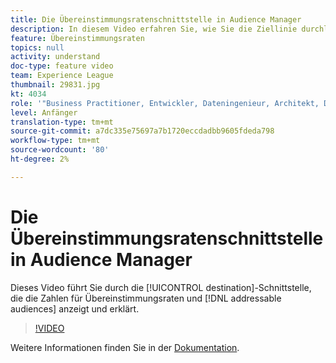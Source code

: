 ```yaml
---
title: Die Übereinstimmungsratenschnittstelle in Audience Manager
description: In diesem Video erfahren Sie, wie Sie die Ziellinie durchlaufen und die mit Übereinstimmungsraten und adressierbaren Audiencen verbundenen Zahlen anzeigen und erklären.
feature: Übereinstimmungsraten
topics: null
activity: understand
doc-type: feature video
team: Experience League
thumbnail: 29831.jpg
kt: 4034
role: '"Business Practitioner, Entwickler, Dateningenieur, Architekt, Data Architect, Administrator, Leader"'
level: Anfänger
translation-type: tm+mt
source-git-commit: a7dc335e75697a7b1720eccdadbb9605fdeda798
workflow-type: tm+mt
source-wordcount: '80'
ht-degree: 2%

---
```



# Die Übereinstimmungsratenschnittstelle in Audience Manager

Dieses Video führt Sie durch die [!UICONTROL destination]-Schnittstelle, die die Zahlen für Übereinstimmungsraten und [!DNL addressable audiences] anzeigt und erklärt.

>[!VIDEO](https://video.tv.adobe.com/v/29831/?quality=12)

Weitere Informationen finden Sie in der [Dokumentation](https://docs.adobe.com/help/en/audience-manager/user-guide/features/addressable-audiences.html).
